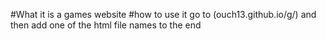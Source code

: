 #What it is
a games website
#how to use it
go to (ouch13.github.io/g/) and then add one of the html file names to the end
